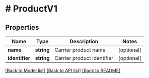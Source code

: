 # # ProductV1

## Properties

Name | Type | Description | Notes
------------ | ------------- | ------------- | -------------
**name** | **string** | Carrier product name | [optional] 
**identifier** | **string** | Carrier product identifier | [optional] 

[[Back to Model list]](../../README.md#documentation-for-models) [[Back to API list]](../../README.md#documentation-for-api-endpoints) [[Back to README]](../../README.md)


